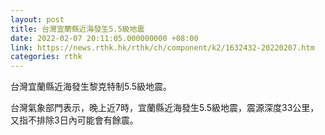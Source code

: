 ```yaml
---
layout: post
title: 台灣宜蘭縣近海發生5.5級地震
date: 2022-02-07 20:11:05.000000000 +08:00
link: https://news.rthk.hk/rthk/ch/component/k2/1632432-20220207.htm
categories: rthk
---
```


台灣宜蘭縣近海發生黎克特制5.5級地震。

台灣氣象部門表示，晚上近7時，宜蘭縣近海發生5.5級地震，震源深度33公里，又指不排除3日內可能會有餘震。

